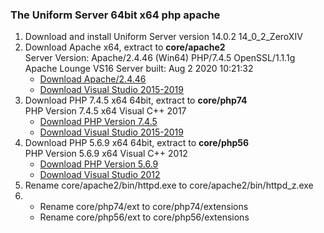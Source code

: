 <h3><p>The Uniform Server 64bit x64 php apache</p></h3>
<ol>
 <li>
  Download and install Uniform Server version 14.0.2 14_0_2_ZeroXIV
 </li>
 <li>
  Download Apache x64, extract to <b>core/apache2</b><br>
  Server Version: Apache/2.4.46 (Win64) PHP/7.4.5 OpenSSL/1.1.1g<br>
  Apache Lounge VS16 Server built: Aug 2 2020 10:21:32<br>
  <ul>
     <li><a href="https://www.apachelounge.com/download/VS16/binaries/httpd-2.4.46-win64-VS16.zip">Download Apache/2.4.46</a></li>
     <li><a href="https://aka.ms/vs/16/release/vc_redist.x64.exe">Download Visual Studio 2015-2019</a></li>
   </ul>
 </li>
 <li>
  Download PHP 7.4.5 x64 64bit, extract to <b>core/php74</b><br>
  PHP Version 7.4.5 x64 Visual C++ 2017<br>
  <ul>
     <li><a href="https://windows.php.net/downloads/releases/archives/php-7.4.5-Win32-vc15-x64.zip">Download PHP Version 7.4.5</a></li>
     <li><a href="https://aka.ms/vs/16/release/vc_redist.x64.exe">Download Visual Studio 2015-2019</a></li>
   </ul>
 </li>
 <li>
    Download PHP 5.6.9 x64 64bit, extract to <b>core/php56</b><br>
    PHP Version 5.6.9 x64 Visual C++ 2012 <br>
    <ul>
     <li><a href="https://windows.php.net/downloads/releases/archives/php-7.4.5-Win32-vc15-x64.zip">Download PHP Version 5.6.9</a></li>
     <li><a href="https://my.visualstudio.com/Downloads?pid=1452">Download Visual Studio 2012</a></li>
    </ul>
 </li>
 <li>Rename core/apache2/bin/httpd.exe to core/apache2/bin/httpd_z.exe</li>
 <li>
  <ul>
   <li>Rename core/php74/ext to core/php74/extensions</li>
    <li>Rename core/php56/ext to core/php56/extensions</li>
   </ul>
 </li>
</ol>
